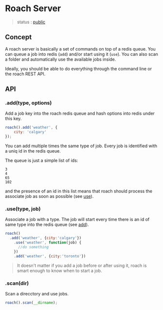 # Roach Server

  > status : [public](#concept)

## Concept

A roach server is basically a set of commands on top of a redis queue. You can queue a job into redis (`add`) and/or start using it (`use`). You can also scan a folder and automatically use the available jobs inside. 

Ideally, you should be able to do everything through the command line or the roach REST API. 

## API

### .add(type, options)

 Add a job key into the roach redis queue and hash options into redis under this key.

```js
roach().add('weather', {
	city: 'calgary'
});
```

 You can add multiple times the same type of job. Every job is identified with a uniq id in the redis queue. 

 The queue is just a simple list of ids:

```
3
4
65
102
```
 and the presence of an id in this list means that roach should process the associate job as soon as possible (see [use](#use)).

### .use(type, job)

 Associate a job with a type. The job will start every time there is an id of same type into the redis queue (see [add](#add)). 

```js
roach()
  .add('weather', {city:'calgary'})
	.use('weather', function(job) {
	  //do something
	})
	.add('weather', {city:'toronto'})
```

 > It doesn't matter if you add a job before or after using it, roach is smart enough to know when to start a job.

### .scan(dir)

 Scan a direcctory and use jobs.

```js
roach().scan(__dirname);
```

